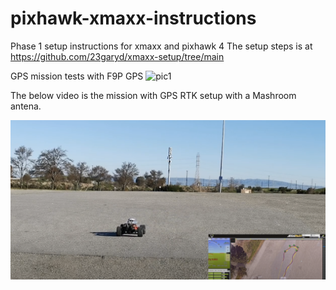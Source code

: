 # pixhawk-xmaxx-instructions
Phase 1 setup instructions for xmaxx and pixhawk 4
The setup steps is at 
https://github.com/23garyd/xmaxx-setup/tree/main

GPS mission tests with F9P GPS
![pic1](./images/xmaxx-2.jpg)

The below video is the mission with GPS RTK setup with a Mashroom antena.

[![pic1](./images/shoreline-park.png)](https://youtu.be/u-RKHTTs0DY)